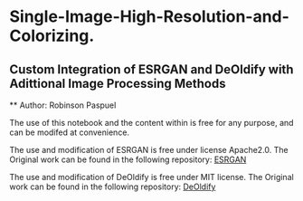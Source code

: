 # Single-Image-High-Resolution-and-Colorizing.
## Custom Integration of ESRGAN and DeOldify with Adittional Image Processing Methods
** Author: Robinson Paspuel 

The use of this notebook and the content within is free for any purpose, and can be modifed at convenience.

The use and modification of ESRGAN is free under license Apache2.0. The Original work can be found in the following repository:
[ESRGAN](https://github.com/xinntao/ESRGAN)

The use and modification of DeOldify is free under MIT license. The Original work can be found in the following repository:
[DeOldify](https://github.com/jantic/DeOldify)
